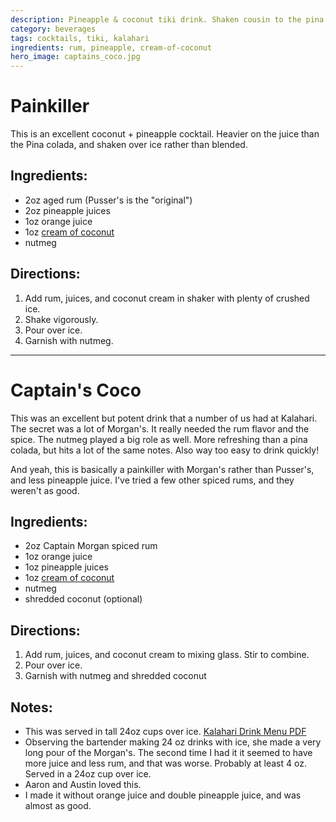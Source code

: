 ```yaml
---
description: Pineapple & coconut tiki drink. Shaken cousin to the pina colada. 
category: beverages
tags: cocktails, tiki, kalahari
ingredients: rum, pineapple, cream-of-coconut
hero_image: captains_coco.jpg
---
```


# Painkiller

This is an excellent coconut + pineapple cocktail. Heavier on the juice than the Pina colada, and shaken over ice rather than blended.

## Ingredients:

- 2oz aged rum (Pusser's is the "original")
- 2oz pineapple juices
- 1oz orange juice 
- 1oz [cream of coconut](../Syrups.html#cream-of-coconut)
- nutmeg

## Directions:

1. Add rum, juices, and coconut cream in shaker with plenty of crushed ice.
2. Shake vigorously.
3. Pour over ice.
4. Garnish with nutmeg.

* * *

# Captain's Coco 

This was an excellent but potent drink that a number of us had at Kalahari. The secret was a lot of Morgan's. It really needed the rum flavor and the spice. The nutmeg played a big role as well. More refreshing than a pina colada, but hits a lot of the same notes. Also way too easy to drink quickly!

And yeah, this is basically a painkiller with Morgan's rather than Pusser's, and less pineapple juice. I've tried a few other spiced rums, and they weren't as good.

## Ingredients:

- 2oz Captain Morgan spiced rum
- 1oz orange juice 
- 1oz pineapple juices
- 1oz [cream of coconut](../Syrups.html#cream-of-coconut)
- nutmeg
- shredded coconut (optional)

## Directions:

1. Add rum, juices, and coconut cream to mixing glass. Stir to combine.
2. Pour over ice.
3. Garnish with nutmeg and shredded coconut

## Notes: 

- This was served in tall 24oz cups over ice. [Kalahari Drink Menu PDF](https://www.kalahariresorts.com/media/lepayhnz/pa-cabana-drink-menu-115x11-050624_.pdf)
- Observing the bartender making 24 oz drinks with ice, she made a very long pour of the Morgan's. The second time I had it it seemed to have more juice and less rum, and that was worse. Probably at least 4 oz. Served in a 24oz cup over ice. 
- Aaron and Austin loved this.
- I made it without orange juice and double pineapple juice, and was almost as good.
